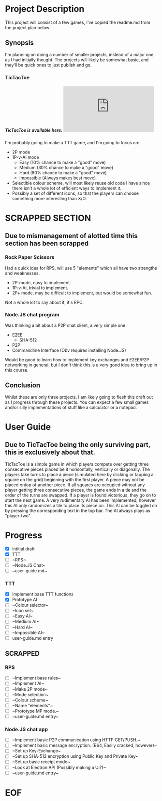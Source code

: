 # Project Description
This project will consist of a few games, I've copied the readme.md from the project plan below:

## Synopsis
I'm planning on doing a number of smaller projects, instead of a major one as I had initially thought.
The projects will likely be somewhat basic, and they'll be quick ones to just publish and go.

### TicTacToe
##### TicTacToe is available here: ![TTT](https://vuxcode.github.io/pr1-project-ZiotecH/ttt.html)
I'm probably going to make a TTT game, and I'm going to focus on:
* 2P mode
* 1P-v-AI mode
  * Easy        (10% chance to make a "good" move)
  * Medium      (30% chance to make a "good" move)
  * Hard        (80% chance to make a "good" move)
  * Impossible  (Always makes best move)
* Selectible colour scheme, will most likely reuse old code I have since there isn't a whole lot of efficient ways to implement it.
* Possibly a set of different icons, so that the players can choose something more interesting than X/O.

# SCRAPPED SECTION
## Due to mismanagement of alotted time this section has been scrapped

### Rock Paper Scissors
Had a quick idea for RPS, will use 5 "elements" which all have two strengths and weaknesses.

* 2P-mode, easy to implement.
* 1P-v-AI, trivial to implement.
* 2P+ mode, may be difficult to implement, but would be somewhat fun.

Not a whole lot to say about it, it's RPC.

### Node.JS chat program
Was thinking a bit about a P2P chat client, a very simple one.

* E2EE
  * SHA-512
* P2P
* Commandline Interface (Obv requires installing Node.JS)

Would be good to learn how to implement key exchanges and E2EE/P2P networking in general, but I don't think this is a very good idea to bring up in this course.

## Conclusion
Whilst these are only three projects, I am likely going to flesh this draft out as I progress through these projects.
You can expect a few small games and/or silly implementations of stuff like a calculator or a notepad.

# User Guide

## Due to TicTacToe being the only surviving part, this is exclusively about that.

TicTacToe is a simple game in which players compete over getting three consecutive pieces placed be it horisontally, vertically or diagonally.
The players take turns to place a piece (simulated here by clicking or tapping a square on the grid) beginning with the first player.
A piece may not be placed ontop of another piece.
If all squares are occupied without any player getting three consecutive pieces, the game ends in a tie and the order of the turns are swapped.
If a player is found victorious, they go on to start the next game.
A very rudimentary AI has been implemented, however this AI only randomizes a tile to place its piece on.
This AI can be toggled on by pressing the corresponding text in the top bar.
The AI always plays as "player-two".

# Progress
- [x] Intitial draft
- [x] TTT
- [ ] ~RPS~
- [ ] ~Node.JS Chat~
- [ ] ~user-guide.md~

### TTT
- [x] Implement base TTT functions
- [x] Prototype AI
- [ ] ~Colour selector~
- [ ] ~Icon set~
- [ ] ~Easy AI~
- [ ] ~Medium AI~
- [ ] ~Hard AI~
- [ ] ~Impossible AI~
- [ ] user-guide.md entry

## SCRAPPED

### RPS
- [ ] ~Implement base rules~
- [ ] ~Implement AI~
- [ ] ~Make 2P mode~
- [ ] ~Mode selection~
- [ ] ~Colour scheme~
- [ ] ~Name "elements"~
- [ ] ~Prototype MP mode.~
- [ ] ~user-guide.md entry~

### Node.JS chat app
- [ ] ~Implement basic P2P communication using HTTP GET/PUSH.~
- [ ] ~Implement basic message encryption. (B64, Easily cracked, however)~
- [ ] ~Set up Key-Exchange~
- [ ] ~Set up SHA-512 encryption using Public Key and Private Key~
- [ ] ~Set up basic receipt mode~
- [ ] ~Look at Electron API (Possibly making a UI?)~
- [ ] ~user-guide.md entry~

# EOF